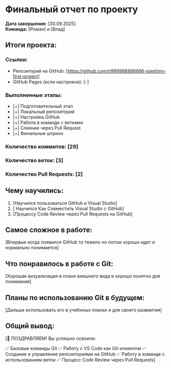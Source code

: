 # Финальный отчет по проекту

**Дата завершения:** [30.09.2025]  
**Команда:** [Роман] и [Влад]

## Итоги проекта:

### Ссылки:
- Репозиторий на GitHub: [https://github.com/ri999988886666-pixel/my-first-project]
- GitHub Pages (если настроена): [-]

### Выполненные этапы:
- [+] Подготовительный этап
- [+] Локальный репозиторий
- [+] Настройка GitHub
- [+] Работа в команде с ветками
- [+] Слияние через Pull Request
- [+] Финальные штрихи

### Количество коммитов: [29]
### Количество веток: [3]
### Количество Pull Requests: [2]

## Чему научились:
1. [Научился пользоваться GitHub и Visual Studio]
2. [ Научился Как Совместить Visual Studio с GitHub]
3. [Процессу Code Review через Pull Requests на GitHub]

## Самое сложное в работе:
[Впервые когда появился GitHub то тяжело но потом хорошо идет и нормально понимается]

## Что понравилось в работе с Git:
[Хорошая визуализация в плане внешнего вида и хорошо понятно для понимания]

## Планы по использованию Git в будущем:
[Дальше использовать его в учебнных планах и для своего развиития]

## Общий вывод:
[🎉 ПОЗДРАВЛЯЕМ!
Вы успешно освоили:

✅ Базовые команды Git
✅ Работу с VS Code как Git-клиентом
✅ Создание и управление репозиториями на GitHub
✅ Работу в команде с использованием веток
✅ Процесс Code Review через Pull Requests]


